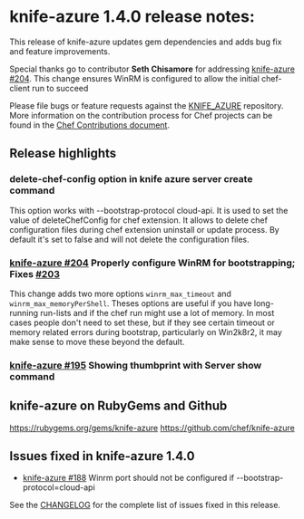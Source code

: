 <!---
This file is reset every time a new release is done. The contents of this file are for the currently unreleased version.

Example Note:

## Example Heading
Details about the thing that changed that needs to get included in the Release Notes in markdown.
-->

# knife-azure 1.4.0 release notes:
This release of knife-azure updates gem dependencies and adds bug fix and
feature improvements.

Special thanks go to contributor **Seth Chisamore** for addressing
[knife-azure #204](https://github.com/chef/knife-azure/pull/204). This change ensures WinRM is configured to allow the initial chef-client run to succeed

Please file bugs or feature requests against the [KNIFE_AZURE](https://github.com/chef/knife-azure/issues) repository.
More information on the contribution process for Chef projects can be found in the [Chef Contributions document](https://docs.chef.io/community_contributions.html).

## Release highlights

### delete-chef-config option in knife azure server create command
This option works with --bootstrap-protocol cloud-api. It is used to set the value of deleteChefConfig for chef extension. It allows to delete chef configuration files during chef extension uninstall or update process. By default it's set to false and will not delete the configuration files.

### [knife-azure #204](https://github.com/chef/knife-azure/pull/204) Properly configure WinRM for bootstrapping; Fixes [#203](https://github.com/chef/knife-azure/pull/203)
This change adds two more options `winrm_max_timeout` and `winrm_max_memoryPerShell`. Theses options are useful if you have long-running run-lists and if the chef run might use a lot of memory. In most cases people don't need to set these, but if they see certain timeout or memory related errors during bootstrap, particularly on Win2k8r2, it may make sense to move these beyond the default.

### [knife-azure #195](https://github.com/chef/knife-azure/pull/195) Showing thumbprint with Server show command

## knife-azure on RubyGems and Github
https://rubygems.org/gems/knife-azure
https://github.com/chef/knife-azure

## Issues fixed in knife-azure 1.4.0
* [knife-azure #188](https://github.com/chef/knife-azure/pull/188) Winrm port should not be configured if --bootstrap-protocol=cloud-api

See the
[CHANGELOG](https://github.com/chef/knife-azure/blob/1.5.0/CHANGELOG.md)
for the complete list of issues fixed in this release.


